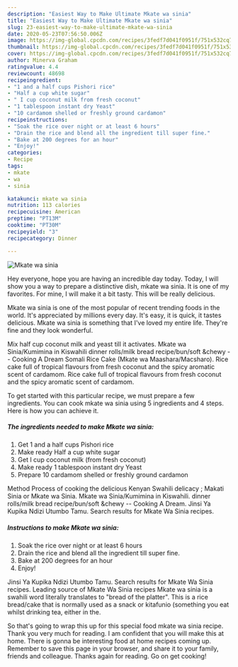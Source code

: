 ```yaml
---
description: "Easiest Way to Make Ultimate Mkate wa sinia"
title: "Easiest Way to Make Ultimate Mkate wa sinia"
slug: 23-easiest-way-to-make-ultimate-mkate-wa-sinia
date: 2020-05-23T07:56:50.006Z
image: https://img-global.cpcdn.com/recipes/3fedf7d041f0951f/751x532cq70/mkate-wa-sinia-recipe-main-photo.jpg
thumbnail: https://img-global.cpcdn.com/recipes/3fedf7d041f0951f/751x532cq70/mkate-wa-sinia-recipe-main-photo.jpg
cover: https://img-global.cpcdn.com/recipes/3fedf7d041f0951f/751x532cq70/mkate-wa-sinia-recipe-main-photo.jpg
author: Minerva Graham
ratingvalue: 4.4
reviewcount: 48698
recipeingredient:
- "1 and a half cups Pishori rice"
- "Half a cup white sugar"
- " I cup coconut milk from fresh coconut"
- "1 tablespoon instant dry Yeast"
- "10 cardamom shelled or freshly ground cardamon"
recipeinstructions:
- "Soak the rice over night or at least 6 hours"
- "Drain the rice and blend all the ingredient till super fine."
- "Bake at 200 degrees for an hour"
- "Enjoy!"
categories:
- Recipe
tags:
- mkate
- wa
- sinia

katakunci: mkate wa sinia 
nutrition: 113 calories
recipecuisine: American
preptime: "PT13M"
cooktime: "PT30M"
recipeyield: "3"
recipecategory: Dinner

---
```



![Mkate wa sinia](https://img-global.cpcdn.com/recipes/3fedf7d041f0951f/751x532cq70/mkate-wa-sinia-recipe-main-photo.jpg)

Hey everyone, hope you are having an incredible day today. Today, I will show you a way to prepare a distinctive dish, mkate wa sinia. It is one of my favorites. For mine, I will make it a bit tasty. This will be really delicious.

Mkate wa sinia is one of the most popular of recent trending foods in the world. It's appreciated by millions every day. It's easy, it is quick, it tastes delicious. Mkate wa sinia is something that I've loved my entire life. They're fine and they look wonderful.

Mix half cup coconut milk and yeast till it activates. Mkate wa Sinia/Kumimina in Kiswahili dinner rolls/milk bread recipe/bun/soft &amp;chewy -- Cooking A Dream Somali Rice Cake (Mkate wa Maashara/Macsharo). Rice cake full of tropical flavours from fresh coconut and the spicy aromatic scent of cardamom. Rice cake full of tropical flavours from fresh coconut and the spicy aromatic scent of cardamom.


To get started with this particular recipe, we must prepare a few ingredients. You can cook mkate wa sinia using 5 ingredients and 4 steps. Here is how you can achieve it.

<!--inarticleads1-->

##### The ingredients needed to make Mkate wa sinia:

1. Get 1 and a half cups Pishori rice
1. Make ready Half a cup white sugar
1. Get  I cup coconut milk (from fresh coconut)
1. Make ready 1 tablespoon instant dry Yeast
1. Prepare 10 cardamom shelled or freshly ground cardamon


Method Process of cooking the delicious Kenyan Swahili delicacy ; Makati Sinia or Mkate wa Sinia. Mkate wa Sinia/Kumimina in Kiswahili. dinner rolls/milk bread recipe/bun/soft &amp;chewy -- Cooking A Dream. Jinsi Ya Kupika Ndizi Utumbo Tamu. Search results for Mkate Wa Sinia recipes. 

<!--inarticleads2-->

##### Instructions to make Mkate wa sinia:

1. Soak the rice over night or at least 6 hours
1. Drain the rice and blend all the ingredient till super fine.
1. Bake at 200 degrees for an hour
1. Enjoy!


Jinsi Ya Kupika Ndizi Utumbo Tamu. Search results for Mkate Wa Sinia recipes. Leading source of Mkate Wa Sinia recipes Mkate wa sinia is a swahili word literally translates to &#34;bread of the platter&#34;. This is a rice bread/cake that is normally used as a snack or kitafunio (something you eat whilst drinking tea, either in the. 

So that's going to wrap this up for this special food mkate wa sinia recipe. Thank you very much for reading. I am confident that you will make this at home. There is gonna be interesting food at home recipes coming up. Remember to save this page in your browser, and share it to your family, friends and colleague. Thanks again for reading. Go on get cooking!
